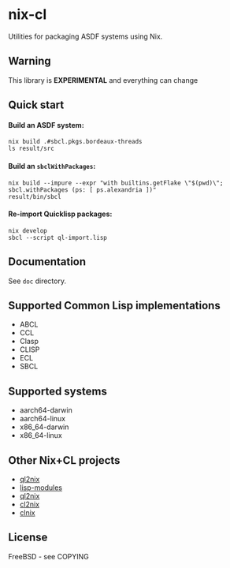 # nix-cl

Utilities for packaging ASDF systems using Nix.

## Warning
This library is **EXPERIMENTAL** and everything can change

## Quick start

#### Build an ASDF system:

```
nix build .#sbcl.pkgs.bordeaux-threads
ls result/src
```

#### Build an `sbclWithPackages`:

```
nix build --impure --expr "with builtins.getFlake \"$(pwd)\"; sbcl.withPackages (ps: [ ps.alexandria ])"
result/bin/sbcl
```

#### Re-import Quicklisp packages:

```
nix develop
sbcl --script ql-import.lisp
```

## Documentation

See `doc` directory.

## Supported Common Lisp implementations

- ABCL
- CCL
- Clasp
- CLISP
- ECL
- SBCL

## Supported systems

- aarch64-darwin
- aarch64-linux
- x86_64-darwin
- x86_64-linux

## Other Nix+CL projects

- [ql2nix](https://github.com/SquircleSpace/ql2nix)
- [lisp-modules](https://github.com/NixOS/nixpkgs/tree/master/pkgs/development/lisp-modules)
- [ql2nix](https://github.com/jasom/ql2nix)
- [cl2nix](https://github.com/teu5us/cl2nix)
- [clnix](https://git.sr.ht/~remexre/clnix)

## License

FreeBSD - see COPYING
